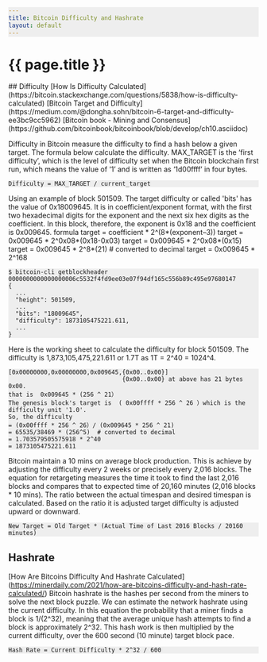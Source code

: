 ```yaml
---
title: Bitcoin Difficulty and Hashrate
layout: default
---
```


{{ page.title }}
================
<head>
<style>
table, th, td {
    border: 1px solid black;
    border-collapse: collapse;
    margin: 5px 0;
    text-align: left;
    vertical-align: top;
}
th { background-color: #99ccff; }
tr { background-color: #e6f2ff; }
pre {
    background: #eee !important;
    display: block;
    font-family: monospace;
    white-space: pre;
    margin: 1em 0;
}
</style>
</head>
## Difficulty
[How Is Difficulty Calculated] (https://bitcoin.stackexchange.com/questions/5838/how-is-difficulty-calculated)
[Bitcoin Target and Difficulty] (https://medium.com/@dongha.sohn/bitcoin-6-target-and-difficulty-ee3bc9cc5962)
[Bitcoin book - Mining and Consensus] (https://github.com/bitcoinbook/bitcoinbook/blob/develop/ch10.asciidoc)

Difficulty in Bitcoin measure the difficulty to find a hash below a given target. The formula below calculate the difficulty. 
MAX_TARGET is the ‘first difficulty’, which is the level of difficulty set when the Bitcoin blockchain first run, which means the value of ‘1’ and is written as ‘1d00ffff’ in four bytes.

```
Difficulty = MAX_TARGET / current_target
```
Using an example of block 501509. The target difficulty or called 'bits' has the value of 0x18009645. It is in coefficient/exponent format, with the first two hexadecimal digits for the exponent and the next six hex digits as the coefficient. 
In this block, therefore, the exponent is 0x18 and the coefficient is 0x009645.
formula target = coefficient * 2^(8*(exponent–3))
target = 0x009645 * 2^0x08*(0x18-0x03)
target = 0x009645 * 2^0x08*(0x15)
target = 0x009645 * 2^8*(21) # converted to decimal
target = 0x009645 * 2^168 

```
$ bitcoin-cli getblockheader 0000000000000000006c5532f4fd9ee03e07f94df165c556b89c495e97680147
{
  ...
  "height": 501509,
  ...
  "bits": "18009645",
  "difficulty": 1873105475221.611,
  ...
}
```
Here is the working sheet to calculate the difficulty for block 501509. The difficulty is 1,873,105,475,221.611 or 1.7T as 1T = 2^40 = 1024^4.
```
[0x00000000,0x00000000,0x009645,{0x00..0x00}]
                                {0x00..0x00} at above has 21 bytes 0x00.
that is  0x009645 * (256 ^ 21） 
The genesis block's target is  ( 0x00ffff * 256 ^ 26 ）which is the difficulty unit '1.0'.
So, the difficulty 
= (0x00ffff * 256 ^ 26）/ (0x009645 * 256 ^ 21)
= 65535/38469 * (256^5)  # converted to decimal
= 1.703579505575918 * 2^40
= 1873105475221.611
```

Bitcoin maintain a 10 mins on average block production. This is achieve by adjusting the difficulty every 2 weeks or precisely every 2,016 blocks. The equation for retargeting measures the time it took to find the last 2,016 blocks and compares that to expected time of 20,160 minutes (2,016 blocks * 10 mins). The ratio between the actual timespan and desired timespan is calculated. Based on the ratio it is adjusted target difficulty is adjusted 
upward or downward.
```
New Target = Old Target * (Actual Time of Last 2016 Blocks / 20160 minutes)
```

## Hashrate
[How Are Bitcoins Difficulty And Hashrate Calculated] (https://minerdaily.com/2021/how-are-bitcoins-difficulty-and-hash-rate-calculated/)
Bitcoin hashrate is the hashes per second from the miners to solve the next block puzzle. We can estimate the network hashrate using the current difficulty.
In this equation the probability that a miner finds a block is 1/(2^32), meaning that the average unique hash attempts to find a block is approximately 2^32. This hash work is then multiplied by the current difficulty, over the 600 second (10 minute) target block pace. 
```
Hash Rate = Current Difficulty * 2^32 / 600
```



